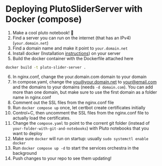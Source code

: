 # Deploying PlutoSliderServer with Docker (compose)

1. Make a cool pluto notebook! 🎉
2. Find a server you can run on the internet (that has an IPv4) (`your.domain.net`)
3. Find a domain name and make it point to `your.domain.net`
4. Install docker (Installation [instructions](https://docs.docker.com/desktop/install/linux-install/)) on your server
5. Build the docker container with the Dockerfile attached here
```bash
docker build -t pluto-slider-server .
```

6. In nginx.conf, change the your.domain.com domain to your domain
7. In compose.yaml, change the you@your.domain.net to your@email.com and the domains to your domains (needs `-d domain.com`). You can add more than one domain, but make sure to use the first domain as a folder name in nginx.conf
8. Comment out the SSL files from the nginx.conf file
9. Run `docker compose up` once, let certbot create certificates initially
10. Control+C, then uncomment the SSL files from the nginx.conf file to actually load the certificates.
11. Change the `compose.yaml` to point to the corrent git folder (instead of `your-folder-with-git-and-notebooks`) with Pluto notebooks that you want to deploy
12. Make sure `docker` will run on startup: usually `sudo systemctl enable docker`
13. Run `docker compose up -d` to start the services orchestra in the background
14. Push changes to your repo to see them updating!



